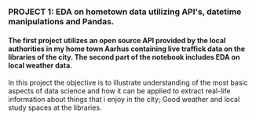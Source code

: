 ### PROJECT 1: EDA on hometown data utilizing API's, datetime manipulations and Pandas.
#### The first project utilizes an open source API provided by the local authorities in my home town Aarhus containing live traffick data on the libraries of the city. The second part of the notebook includes EDA on local weather data.

In this project the objective is to illustrate understanding of the most basic aspects of data science and how it can be applied to extract real-life information about things that i enjoy in the city; Good weather and local study spaces at the libraries.
